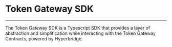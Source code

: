 # Token Gateway SDK
------------------------

The Token Gateway SDK is a Typescript SDK that provides a layer of abstraction and simplification while interacting with the Token Gateway Contracts, powered by Hyperbridge.
